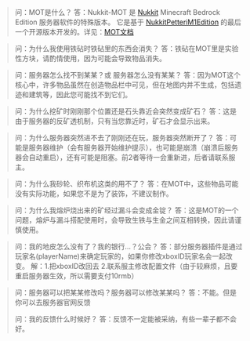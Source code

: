 > 问：MOT是什么？
> 答：Nukkit-MOT 是 [Nukkit](https://github.com/CloudburstMC/Nukkit) Minecraft Bedrock Edition 服务器软件的特殊版本。 它是基于 [NukkitPetteriM1Edition](https://github.com/PetteriM1/NukkitPetteriM1Edition) 的最后一个开源版本开发的。详见：[MOT文档](https://www.nukkit-mot.com/zh/docs/intro#whats-new)

> 问：为什么我使用铁砧时铁砧里的东西会消失？
> 答：铁砧在MOT里是实验性方块，请酌情使用，因为可能会导致物品消失。

> 问：服务器怎么找不到某某？或 服务器怎么没有某某？
> 答：因为MOT这个核心中，许多物品虽然在创造物品栏中可见，但在地图内并不生成，包括遗迹和建筑等，因此您可能找不到它们。

> 问：为什么挖矿时刚刚那个位置还是石头靠近会突然变成矿石？
> 答：这是由于服务器的反矿透机制，只有当您靠近时，矿石才会显示出来。

> 问：为什么服务器突然进不去了刚刚还在玩，服务器突然断开了？
> 答：可能是服务器维护（会有服务器开始维护提示），也可能是崩溃（崩溃后服务器会自动重启），还有可能是阻塞。前2者等待一会重新进，后者请联系服主。

> 问：为什么我砂轮、织布机这类的用不了？
> 答：在MOT中，这些物品可能没有实际功能，如果您不是为了装饰，不建议制作。

> 问：为什么我熔炉烧出来的矿经过漏斗会变成金锭？
> 答：这是MOT的一个问题，熔炉与漏斗搭配使用时，会导致生铁与生金之间互相转换，因此请谨慎使用。

> 问：我的地皮怎么没有了？我的银行...？公会？
> 答：部分服务器插件是通过玩家名(playerName)来确定玩家的，如果你修改xboxID玩家名会一起改变。
> 解：1.把xboxID改回去 2.联系服主修改配置文件（由于较麻烦，且要重启服务器生效，所以需要支付10rmb）

> 问：服务器可以把某某修改吗？服务器可以修改某某吗？
> 答：不能。但是你可以去服务器官网反馈
> 
> 问：我的反馈什么时候好？
> 答：反馈不一定能被采纳，有些一辈子都不会好。

